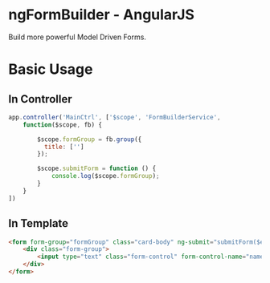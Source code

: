 ngFormBuilder - AngularJS
====================

Build more powerful Model Driven Forms.

# Basic Usage

## In Controller
```javascript
app.controller('MainCtrl', ['$scope', 'FormBuilderService',
    function($scope, fb) {

        $scope.formGroup = fb.group({
          title: ['']
        });

        $scope.submitForm = function () {
            console.log($scope.formGroup);
        }
    }
])
```

## In Template
```html
<form form-group="formGroup" class="card-body" ng-submit="submitForm($event)">
    <div class="form-group">
        <input type="text" class="form-control" form-control-name="name"/>
    </div>
</form>
```

